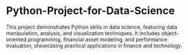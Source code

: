 # Python-Project-for-Data-Science
This project demonstrates Python skills in data science, featuring data manipulation, analysis, and visualization techniques. It includes object-oriented programming, financial asset modeling, and performance evaluation, showcasing practical applications in finance and technology.
